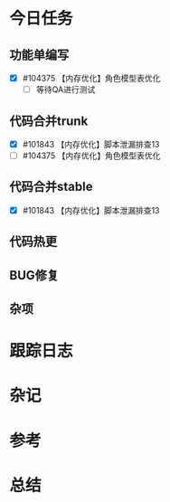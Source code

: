 

# 今日任务


## 功能单编写
- [x] #104375 【内存优化】角色模型表优化
	- [ ] 等待QA进行测试

## 代码合并trunk
- [x] #101843 【内存优化】脚本泄漏排查13
- [ ] #104375 【内存优化】角色模型表优化

## 代码合并stable
- [x] #101843 【内存优化】脚本泄漏排查13

## 代码热更


## BUG修复


## 杂项


# 跟踪日志



# 杂记



# 参考


# 总结
